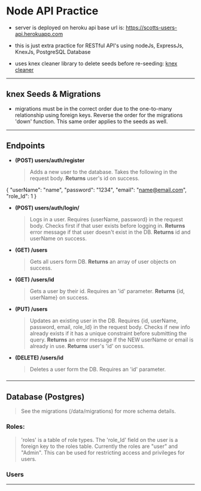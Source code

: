 # Node API Practice

- server is deployed on heroku
  api base url is: https://scotts-users-api.herokuapp.com

- this is just extra practice for RESTful API's using nodeJs, ExpressJs, KnexJs, PostgreSQL Database
- uses knex cleaner library to delete seeds before re-seeding:
  [knex cleaner](https://www.npmjs.com/package/knex-cleaner)

---

## knex Seeds & Migrations

- migrations must be in the correct order due to the one-to-many relationship using foreign keys. Reverse the order for the migrations 'down' function. This same order applies to the seeds as well.

---

## Endpoints

- **(POST) users/auth/register**
  > Adds a new user to the database. Takes the following in the request body. **Returns** user's id on success.

{
"userName": "name",
"password": "1234",
"email": "name@email.com",
"role_Id": 1
}

- **(POST) users/auth/login/**

  > Logs in a user. Requires {userName, password} in the request body. Checks first if that user exists before logging in. **Returns** error message if that user doesn't exist in the DB. **Returns** id and userName on success.

- **(GET) /users**

  > Gets all users form DB. **Returns** an array of user objects on success.

- **(GET) /users/id**

  > Gets a user by their id. Requires an 'id' parameter. **Returns** {id, userName} on success.

- **(PUT) /users**

  > Updates an existing user in the DB. Requires {id, userName, password, email, role_Id} in the request body. Checks if new info already exists if it has a unique constraint before submitting the query. **Returns** an error message if the NEW userName or email is already in use. **Returns** user's 'id' on success.

- **(DELETE) /users/id**
  > Deletes a user form the DB. Requires an 'id' parameter.

###

---

## Database (Postgres)

> See the migrations (/data/migrations) for more schema details.

### Roles:

> 'roles' is a table of role types. The 'role_Id' field on the user is a foreign key to the roles table. Currently the roles are "user" and "Admin". This can be used for restricting access and privileges for users.

### Users

---
